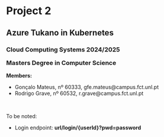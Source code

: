 <h1>Project 2</h1>
<h2>Azure Tukano in Kubernetes</h2>
<h3>
<p>Cloud Computing Systems 2024/2025</p>
<p>Masters Degree in Computer Science</p>
</h3>

**Members:**
<ul>
    <li>Gonçalo Mateus, nº 60333, gfe.mateus@campus.fct.unl.pt</li>
    <li>Rodrigo Grave, nº 60532, r.grave@campus.fct.unl.pt</li>
</ul>

<br>
<p>To be noted:</p>
<ul>
    <li>Login endpoint: <strong>url/login/{userId}?pwd=password</strong></li>
</ul>